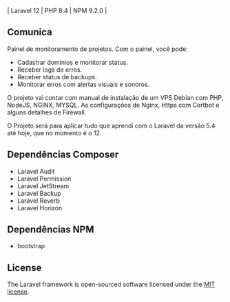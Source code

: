 
| Laravel 12 | PHP 8.4 | NPM 9.2.0 | 

## Comunica

Painel de monitoramento de projetos.
Com o painel, você pode: 
- Cadastrar domínios e monitorar status.
- Receber logs de erros.
- Receber status de backups.
- Monitorar erros com alertas visuais e sonoros.

O projeto vai contar com manual de instalação de um VPS Debian com PHP, NodeJS, NGINX, MYSQL.
As configurações de Nginx, Https com Certbot e alguns detalhes de Firewall.

O Projeto será para aplicar tudo que aprendi com o Laravel da versão 5.4 até hoje, que no momento é o 12.


## Dependências Composer

- Laravel Audit
- Laravel Permission
- Laravel JetStream
- Laravel Backup
- Laravel Reverb
- Laravel Horizon

## Dependências NPM

- bootstrap


## License

The Laravel framework is open-sourced software licensed under the [MIT license](https://opensource.org/licenses/MIT).

